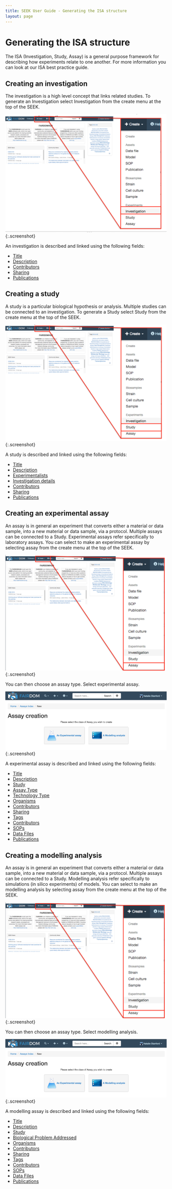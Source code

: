 ```yaml
---
title: SEEK User Guide - Generating the ISA structure
layout: page
---
```


# Generating the ISA structure
The ISA (Investigation, Study, Assay) is a general purpose framework for describing how experiments relate to one another. For more information you can look at our ISA best practice guide.

## Creating an investigation
The investigation is a high level concept that links related studies. To generate an Investigation select Investigation from the create menu at the top of the SEEK.

![create investigation 1](/images/user-guide/create_investigation_1.png){:.screenshot}

An investigation is described and linked using the following fields:

* [Title](generic-linking-variables.html#title)
* [Description](generic-linking-variables.html#description)
* [Contributors](generic-linking-variables.html#contributors)
* [Sharing](generic-linking-variables.html#sharing)
* [Publications](generic-linking-variables.html#publications)



## Creating a study
A study is a particular biological hypothesis or analysis. Multiple studies can be connected to an investigation. To generate a Study select Study from the create menu at the top of the SEEK.

![create study 1](/images/user-guide/create_study_1.png){:.screenshot}

A study is described and linked using the following fields:

* [Title](generic-linking-variables.html#title)
* [Description](generic-linking-variables.html#description)
* [Experimentalists](generic-linking-variables.html#experimentalists)
* [Investigation details](generic-linking-variables.html#investigation-details)
* [Contributors](generic-linking-variables.html#contributors)
* [Sharing](generic-linking-variables.html#sharing)
* [Publications](generic-linking-variables.html#publications)

## Creating an experimental assay
An assay is in general an experiment that converts either a material or data sample, into a new material or data sample, via a protocol. Multiple assays can be connected to a Study. Experimental assays refer specifically to laboratory assays. You can select to make an experimental assay by selecting assay from the create menu at the top of the SEEK.

![create assay 1](/images/user-guide/create_assay_1.png){:.screenshot}

You can then choose an assay type. Select experimental assay.

![create assay 1](/images/user-guide/create_assay_2.png){:.screenshot}

A experimental assay is described and linked using the following fields:

* [Title](generic-linking-variables.html#title)
* [Description](generic-linking-variables.html#description)
* [Study](generic-linking-variables.html#study)
* [Assay Type](generic-linking-variables.html#assay-type)
* [Technology Type](generic-linking-variables.html#technology-type)
* [Organisms](generic-linking-variables.html#organisms)
* [Contributors](generic-linking-variables.html#contributors)
* [Sharing](generic-linking-variables.html#sharing)
* [Tags](generic-linking-variables.html#tags)
* [Contributors](generic-linking-variables.html#contributors)
* [SOPs](generic-linking-variables.html#sops)
* [Data Files](generic-linking-variables.html#data-files)
* [Publications](generic-linking-variables.html#publications)

## Creating a modelling analysis
An assay is in general an experiment that converts either a material or data sample, into a new material or data sample, via a protocol. Multiple assays can be connected to a Study. Modelling analysis refer specifically to simulations (in silico experiments) of models. You can select to make an modelling analysis by selecting assay from the create menu at the top of the SEEK.

![create assay 1](/images/user-guide/create_assay_1.png){:.screenshot}

You can then choose an assay type. Select modelling analysis.

![create assay 1](/images/user-guide/create_assay_2.png){:.screenshot}

A modelling assay is described and linked using the following fields:

* [Title](generic-linking-variables.html#title)
* [Description](generic-linking-variables.html#description)
* [Study](generic-linking-variables.html#study)
* [Biological Problem Addressed](generic-linking-variables.html#biological-problem-addressed)
* [Organisms](generic-linking-variables.html#organisms)
* [Contributors](generic-linking-variables.html#contributors)
* [Sharing](generic-linking-variables.html#sharing)
* [Tags](generic-linking-variables.html#tags)
* [Contributors](generic-linking-variables.html#contributors)
* [SOPs](generic-linking-variables.html#sops)
* [Data Files](generic-linking-variables.html#data-files)
* [Publications](generic-linking-variables.html#publications)
